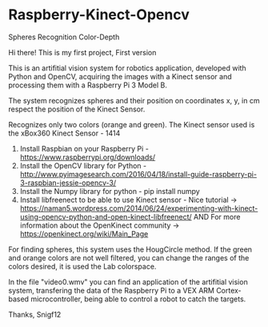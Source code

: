 # Raspberry-Kinect-Opencv
Spheres Recognition Color-Depth

Hi there! This is my first project,
First version

This is an artifitial vision system for robotics application, developed with Python and OpenCV, acquiring the images with a Kinect sensor and processing them with a Raspberry Pi 3 Model B.

The system recognizes spheres and their position on coordinates x, y, in cm respect the position of the Kinect Sensor.

Recognizes only two colors (orange and green).
The Kinect sensor used is the xBox360 Kinect Sensor - 1414

1. Install Raspbian on your Raspberry Pi - https://www.raspberrypi.org/downloads/
2. Install the OpenCV library for Python - http://www.pyimagesearch.com/2016/04/18/install-guide-raspberry-pi-3-raspbian-jessie-opencv-3/
3. Install the Numpy library for python - pip install numpy
4. Install libfreenect to be able to use Kinect sensor - Nice tutorial -> https://naman5.wordpress.com/2014/06/24/experimenting-with-kinect-using-opencv-python-and-open-kinect-libfreenect/ AND For more information about the OpenKinect community -> https://openkinect.org/wiki/Main_Page

For finding spheres, this system uses the HougCircle method. If the green and orange colors are not well filtered, you can change the ranges of the colors desired, it is used the Lab colorspace.

In the file "video0.wmv" you can find an application of the artifitial vision system, transfering the data of the Raspberry Pi
to a VEX ARM Cortex-based microcontroller, being able to control a robot to catch the targets.
  
Thanks,
Snigf12
